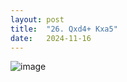 ```yaml
---
layout: post
title:  "26. Qxd4+ Kxa5"
date:   2024-11-16
---
```


![image]({{site.url}}/assets/meetup_photos/2024-11-16.jpg)


